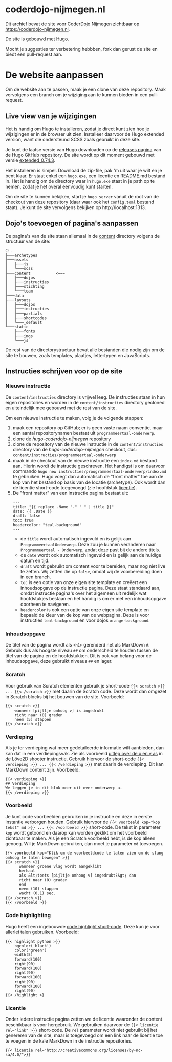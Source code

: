 # coderdojo-nijmegen.nl

Dit archief bevat de site voor CoderDojo Nijmegen zichtbaar op https://coderdojo-nijmegen.nl.

De site is gebouwd met [Hugo](https://gohugo.io).

Mocht je suggesties ter verbetering hebbben, fork dan gerust de site en biedt
een pull-request aan.   

# De website aanpassen

Om de website aan te passen, maak je een clone van deze repository. Maak vervolgens een branch om je wijziging aan te kunnen bieden in een pull-request.

## Live view van je wijzigingen

Het is handig om Hugo te installeren, zodat je direct kunt zien hoe je wijzigingen er in de browser uit zien. Installeer daarvoor de Hugo extended version, want die ondersteund SCSS zoals gebruikt in deze site. 

Je kunt de laatse versie van Hugo downloaden op de [releases pagina](https://github.com/gohugoio/hugo/releases) van de Hugo GitHub repository. De site wordt op dit moment gebouwd met versie [extended_0.74.3](https://github.com/gohugoio/hugo/releases/tag/v0.74.3).

Het installeren is simpel. Download de zip-file, pak 'm uit waar je wilt en je bent klaar. Er staat enkel een `hugo.exe`, een licentie en README.md bestand in. Het is handig om de directory waar in `hugo.exe` staat in je path op te nemen, zodat je het overal eenvoudig kunt starten.

Om de site te kunnen bekijken, start je `hugo server` vanuit de root van de checkout van deze repository (daar waar ook het `config.toml` bestand staat). Je kunt de site vervolgens bekijken op http://localhost:1313.

## Dojo's toevoegen of pagina's aanpassen

De pagina's van de site staan allemaal in de [content](https://github.com/coderdojonijmegen/hugo-coderdojo-nijmegen/tree/master/content) directory volgens de structuur van de site:
```
C:.
├───archetypes
├───assets
│   ├───js
│   └───scss
├───content           <===
│   ├───dojos
│   ├───instructies
│   ├───stichting
│   └───team
├───data
├───layouts
│   ├───dojos
│   ├───instructies
│   ├───partials
│   ├───shortcodes
│   └───_default
└───static
    ├───fonts
    ├───imgs
    └───js
```
De rest van de directorystructuur bevat alle bestanden die nodig zijn om de site te bouwen, zoals templates, plaatjes, lettertypen en JavaScripts.

## Instructies schrijven voor op de site

### Nieuwe instructie

De `content/instructies` directory is vrijwel leeg. De instructies staan in hun eigen repositories en worden in de `content/instructies` directory gecloned en uiteindelijk mee gebouwd met de rest van de site.

Om een nieuwe instructie te maken, volg je de volgende stappen:

1. maak een repository op GitHub; er is geen vaste naam conventie, maar een aantal repositorynamen bestaat uit `programmeertaal-onderwerp`.
2. clone de _hugo-coderdojo-nijmegen_ repository
3. clone de repository van de nieuwe instructie in de `content/instructies` directory van de _hugo-coderdojo-nijmegen_ checkout, dus: `content/instructies/programmeertaal-onderwerp`
4. maak in de checkout van de nieuwe instructie een `index.md` bestand aan. Hierin wordt de instructie geschreven. Het handigst is om daarvoor commando `hugo new instructies/proogrammeertaal-onderwerp/index.md` te gebruiken. Hugo voegt dan automatisch de "front matter" toe aan de kop van het bestand op basis van de locatie (archetype). Ook wordt dan de licentie short-code toegevoegd (zie hoofdstuk [licentie](#licentie)).
5. De "front matter" van een instructie pagina bestaat uit:
   ```
   ---
   title: "{{ replace .Name "-" " " | title }}"
   date: {{ .Date }}
   draft: false
   toc: true
   headercolor: "teal-background"
   ---
   ```
   * de `title` wordt automatisch ingevuld en is gelijk aan `ProgrammeertaalOnderwerp`. Deze zou je kunnen veranderen naar `Programmeertaal - Onderwerp`, zodat deze past bij de andere titels.
   * de `date` wordt ook automatisch ingevuld en is gelijk aan de huidige datum en tijd.
   * `draft` wordt gebruikt om content voor te bereiden, maar nog niet live te zetten. Wij zetten die op `false`, omdat wij de voorbereiding doen in een branch.
   * `toc` is een optie van onze eigen site template en creëert een inhoudsopgave op de instructie pagina. Deze staat standaard aan, omdat instructie pagina's over het algemeen uit redelijk wat hoofdstukjes bestaan en het handig is om er met een inhoudsopgave doorheen te navigeren.
   * `headercolor` is ook een optie van onze eigen site template en bepaald de kleur van de kop van de webpagina. Deze is voor instructies `teal-background` en voor dojos `orange-background`.

### Inhoudsopgave

De titel van de pagina wordt als `<h1>` gerenderd net als MarkDown `#`. Gebruik dus als hoogste niveau `##` om onderscheid te houden tussen de titel van de pagina en de hoofdstukken. Dit is ook van belang voor de inhoudsopgave, deze gebruikt niveaus `##` en lager.

### Scratch

Voor gebruik van Scratch elementen gebruik je short-code `{{< scratch >}} ... {{< /scratch >}}` met daarin de Scratch code. Deze wordt dan omgezet in Scratch blocks bij het bouwen van de site. Voorbeeld:
```
{{< scratch >}}
    wanneer [pijltje omhoog v] is ingedrukt
    richt naar (0) graden
    neem (5) stappen
{{< /scratch >}}
```

### Verdieping

Als je ter verdieping wat meer gedetaileerde informatie wilt aanbieden, dan kan dat in een verdiepingsvak. Zie als voorbeeld [uitleg over de x en y as](https://coderdojo-nijmegen.nl/instructies/love2d-shooter/#x-en-y-as) in de Löve2D shooter instructie.
Gebruik hiervoor de short-code `{{< verdieping >}} ... {{< /verdieping >}}` met daarin de verdieping. Dit kan MarkDown content zijn. Voorbeeld:
```
{{< verdieping >}}
## Verdieping
We leggen je in dit blok meer uit over onderwerp a.
{{< /verdieping >}}
```

### Voorbeeld

Je kunt code voorbeelden gebruiken in je instructie en deze in eerste instantie verborgen houden. Gebruik hiervoor de `{{< voorbeeld kop="kop tekst" md >}} ... {{< /voorbeeld >}}` short-code. De tekst in parameter `kop` wordt getoond en daarop kan worden geklikt om het voorbeeld zichtbaar te maken. Als je een Scratch voorbeeld hebt, is de kop alleen genoeg. Wil je MarkDown gebruiken, dan moet je parameter `md` toevoegen.
```
{{< voorbeeld kop="Klik om de voorbeeldcode te laten zien om de slang omhoog te laten bewegen" >}}
{{< scratch >}}
      wanneer groene vlag wordt aangeklikt
      herhaal
      als &lt;toets [pijltje omhoog v] ingedrukt?&gt; dan
      richt naar (0) graden
      end
      neem (10) stappen
      wacht (0.1) sec.
{{< /scratch >}}
{{< /voorbeeld >}}
```

### Code highlighting

Hugo heeft een ingebouwde [code highlight short-code](https://gohugo.io/content-management/syntax-highlighting/#highlight-shortcode). Deze kun je voor allerlei talen gebruiken. Voorbeeld:
```
{{< highlight python >}}
    bgcolor('black')
    color('green')
    width(5)
    forward(100)
    right(90)
    forward(100)
    right(90)
    forward(100)
    right(90)
    forward(100)
    right(90)
{{< /highlight >}
```

### Licentie

Onder iedere instructie pagina zetten we de licentie waaronder de content beschikbaar is voor hergebruik. We gebruiken daarvoor de `{{< licentie rel="link" >}}` short-code. De `rel` parameter wordt niet gebruikt bij het genereren van de site, maar is toegevoegd om een link naar de licentie toe te voegen in de kale MarkDown in de instructie repositories.
```
{{< licentie rel="http://creativecommons.org/licenses/by-nc-sa/4.0/">}}
```
